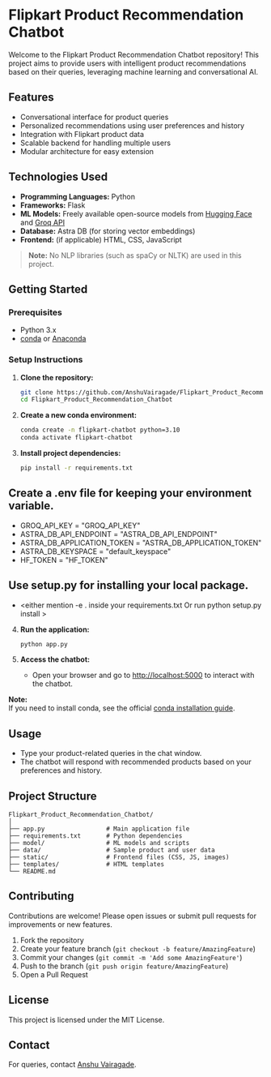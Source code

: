 # Flipkart Product Recommendation Chatbot

Welcome to the Flipkart Product Recommendation Chatbot repository! This project aims to provide users with intelligent product recommendations based on their queries, leveraging machine learning and conversational AI.

## Features

- Conversational interface for product queries
- Personalized recommendations using user preferences and history
- Integration with Flipkart product data
- Scalable backend for handling multiple users
- Modular architecture for easy extension

## Technologies Used

- **Programming Languages:** Python
- **Frameworks:** Flask
- **ML Models:** Freely available open-source models from [Hugging Face](https://huggingface.co/) and [Groq API](https://groq.com/)
- **Database:** Astra DB (for storing vector embeddings)
- **Frontend:** (if applicable) HTML, CSS, JavaScript

> **Note:** No NLP libraries (such as spaCy or NLTK) are used in this project.

## Getting Started

### Prerequisites

- Python 3.x
- [conda](https://docs.conda.io/en/latest/miniconda.html) or [Anaconda](https://www.anaconda.com/products/distribution)

### Setup Instructions

1. **Clone the repository:**
    ```bash
    git clone https://github.com/AnshuVairagade/Flipkart_Product_Recommendation_Chatbot.git
    cd Flipkart_Product_Recommendation_Chatbot
    ```

2. **Create a new conda environment:**
    ```bash
    conda create -n flipkart-chatbot python=3.10
    conda activate flipkart-chatbot
    ```

3. **Install project dependencies:**
    ```bash
    pip install -r requirements.txt
    ```

## Create a .env file for keeping your environment variable.
- GROQ_API_KEY = "GROQ_API_KEY"
- ASTRA_DB_API_ENDPOINT = "ASTRA_DB_API_ENDPOINT"
- ASTRA_DB_APPLICATION_TOKEN = "ASTRA_DB_APPLICATION_TOKEN"
- ASTRA_DB_KEYSPACE = "default_keyspace"
- HF_TOKEN = "HF_TOKEN"


## Use setup.py for installing your local package.
- <either mention -e . inside your requirements.txt Or run python setup.py install >

4. **Run the application:**
    ```bash
    python app.py
    ```

5. **Access the chatbot:**
    - Open your browser and go to [http://localhost:5000](http://localhost:5000) to interact with the chatbot.

**Note:**  
If you need to install conda, see the official [conda installation guide](https://docs.conda.io/en/latest/miniconda.html).

## Usage

- Type your product-related queries in the chat window.
- The chatbot will respond with recommended products based on your preferences and history.

## Project Structure

```
Flipkart_Product_Recommendation_Chatbot/
│
├── app.py                 # Main application file
├── requirements.txt       # Python dependencies
├── model/                 # ML models and scripts
├── data/                  # Sample product and user data
├── static/                # Frontend files (CSS, JS, images)
├── templates/             # HTML templates
└── README.md
```

## Contributing

Contributions are welcome! Please open issues or submit pull requests for improvements or new features.

1. Fork the repository
2. Create your feature branch (`git checkout -b feature/AmazingFeature`)
3. Commit your changes (`git commit -m 'Add some AmazingFeature'`)
4. Push to the branch (`git push origin feature/AmazingFeature`)
5. Open a Pull Request

## License

This project is licensed under the MIT License.

## Contact

For queries, contact [Anshu Vairagade](https://github.com/AnshuVairagade).


